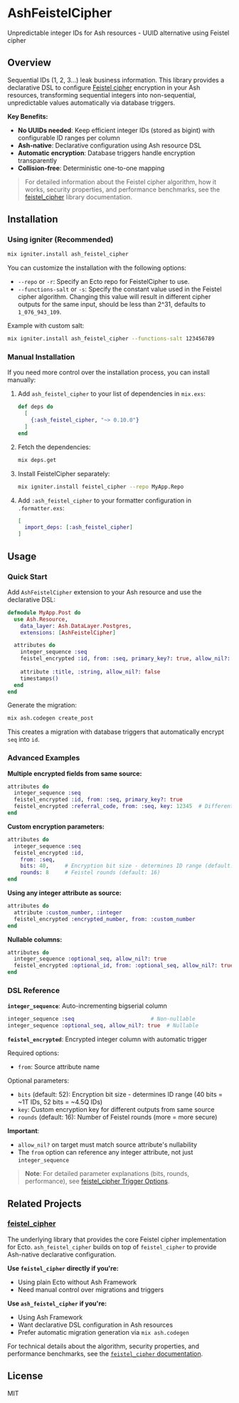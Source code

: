 # AshFeistelCipher

Unpredictable integer IDs for Ash resources - UUID alternative using Feistel cipher

## Overview

Sequential IDs (1, 2, 3...) leak business information. This library provides a declarative DSL to configure [Feistel cipher](https://github.com/devall-org/feistel_cipher) encryption in your Ash resources, transforming sequential integers into non-sequential, unpredictable values automatically via database triggers.

**Key Benefits:**
- **No UUIDs needed**: Keep efficient integer IDs (stored as bigint) with configurable ID ranges per column
- **Ash-native**: Declarative configuration using Ash resource DSL
- **Automatic encryption**: Database triggers handle encryption transparently
- **Collision-free**: Deterministic one-to-one mapping

> For detailed information about the Feistel cipher algorithm, how it works, security properties, and performance benchmarks, see the [feistel_cipher](https://github.com/devall-org/feistel_cipher) library documentation.

## Installation

### Using igniter (Recommended)

```bash
mix igniter.install ash_feistel_cipher
```

You can customize the installation with the following options:

* `--repo` or `-r`: Specify an Ecto repo for FeistelCipher to use.
* `--functions-salt` or `-s`: Specify the constant value used in the Feistel cipher algorithm. Changing this value will result in different cipher outputs for the same input, should be less than 2^31, defaults to `1_076_943_109`.

Example with custom salt:

```bash
mix igniter.install ash_feistel_cipher --functions-salt 123456789
```

### Manual Installation

If you need more control over the installation process, you can install manually:

1. Add `ash_feistel_cipher` to your list of dependencies in `mix.exs`:

   ```elixir
   def deps do
     [
       {:ash_feistel_cipher, "~> 0.10.0"}
     ]
   end
   ```

2. Fetch the dependencies:

   ```bash
   mix deps.get
   ```

3. Install FeistelCipher separately:

   ```bash
   mix igniter.install feistel_cipher --repo MyApp.Repo
   ```

4. Add `:ash_feistel_cipher` to your formatter configuration in `.formatter.exs`:

   ```elixir
   [
     import_deps: [:ash_feistel_cipher]
   ]
   ```

## Usage

### Quick Start

Add `AshFeistelCipher` extension to your Ash resource and use the declarative DSL:

```elixir
defmodule MyApp.Post do
  use Ash.Resource,
    data_layer: Ash.DataLayer.Postgres,
    extensions: [AshFeistelCipher]

  attributes do
    integer_sequence :seq
    feistel_encrypted :id, from: :seq, primary_key?: true, allow_nil?: false
    
    attribute :title, :string, allow_nil?: false
    timestamps()
  end
end
```

Generate the migration:
```bash
mix ash.codegen create_post
```

This creates a migration with database triggers that automatically encrypt `seq` into `id`.

### Advanced Examples

**Multiple encrypted fields from same source:**
```elixir
attributes do
  integer_sequence :seq
  feistel_encrypted :id, from: :seq, primary_key?: true
  feistel_encrypted :referral_code, from: :seq, key: 12345  # Different key for referral codes
end
```

**Custom encryption parameters:**
```elixir
attributes do
  integer_sequence :seq
  feistel_encrypted :id, 
    from: :seq,
    bits: 40,     # Encryption bit size - determines ID range (default: 52)
    rounds: 8     # Feistel rounds (default: 16)
end
```

**Using any integer attribute as source:**
```elixir
attributes do
  attribute :custom_number, :integer
  feistel_encrypted :encrypted_number, from: :custom_number
end
```

**Nullable columns:**
```elixir
attributes do
  integer_sequence :optional_seq, allow_nil?: true
  feistel_encrypted :optional_id, from: :optional_seq, allow_nil?: true
end
```

### DSL Reference

**`integer_sequence`**: Auto-incrementing bigserial column
```elixir
integer_sequence :seq                        # Non-nullable
integer_sequence :optional_seq, allow_nil?: true  # Nullable
```

**`feistel_encrypted`**: Encrypted integer column with automatic trigger

Required options:
- `from`: Source attribute name

Optional parameters:
- `bits` (default: 52): Encryption bit size - determines ID range (40 bits = ~1T IDs, 52 bits = ~4.5Q IDs)
- `key`: Custom encryption key for different outputs from same source
- `rounds` (default: 16): Number of Feistel rounds (more = more secure)

**Important**: 
- `allow_nil?` on target must match source attribute's nullability
- The `from` option can reference any integer attribute, not just `integer_sequence`

> **Note**: For detailed parameter explanations (bits, rounds, performance), see [feistel_cipher Trigger Options](https://github.com/devall-org/feistel_cipher#trigger-options).

## Related Projects

### [feistel_cipher](https://github.com/devall-org/feistel_cipher)

The underlying library that provides the core Feistel cipher implementation for Ecto. `ash_feistel_cipher` builds on top of `feistel_cipher` to provide Ash-native declarative configuration.

**Use `feistel_cipher` directly if you're:**
- Using plain Ecto without Ash Framework
- Need manual control over migrations and triggers

**Use `ash_feistel_cipher` if you're:**
- Using Ash Framework
- Want declarative DSL configuration in Ash resources
- Prefer automatic migration generation via `mix ash.codegen`

For technical details about the algorithm, security properties, and performance benchmarks, see the [`feistel_cipher` documentation](https://github.com/devall-org/feistel_cipher).

## License

MIT